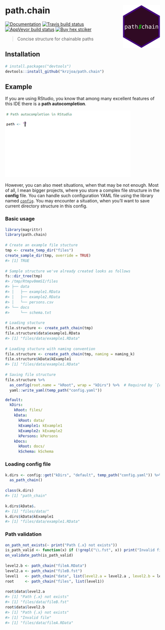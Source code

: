 
<!-- README.md is generated from README.Rmd. Please edit that file -->

# path.chain <img src='man/figures/logo.png' align="right" height="139" />

<!-- badges: start -->

[![Documentation](https://img.shields.io/badge/documentation-path.chain-orange.svg?colorB=E91E63)](http://krzjoa.github.io/path.chain/)
[![Travis build
status](https://travis-ci.org/krzjoa/path.chain.svg?branch=master)](https://travis-ci.org/krzjoa/path.chain)
[![AppVeyor build
status](https://ci.appveyor.com/api/projects/status/github/krzjoa/path.chain?branch=master&svg=true)](https://ci.appveyor.com/project/krzjoa/path.chain)
[![Buy hex
stciker](https://img.shields.io/badge/buy%20hex-path.chain-green)](http://www.redbubble.com/people/krzjoa/works/45140988-path-chain-r-package-hex-sticker?p=sticker&asc=u)
<!-- badges: end -->

> Concise structure for chainable paths

## Installation

``` r
# install.packages("devtools")
devtools::install_github("krzjoa/path.chain")
```

## Example

If you are using RStudio, you know that among many excellent features of
this IDE there is a **path autocompletion**.

![rstudio](man/figures/rstudio-autocompletion.gif)

However, you can also meet situations, when that may be not enough. Most
of all, I mean bigger projects, where you store a complex file structure
in the **config** file. You can handle such configuration YAML file
using the library named [`config`](https://github.com/rstudio/config).
You may encounter a situation, when you’ll want to save current
directory structure in this config.

### Basic usage

``` r
library(magrittr)
library(path.chain)

# Create an example file stucture
tmp <- create_temp_dir("files")
create_sample_dir(tmp, override = TRUE)
#> [1] TRUE

# Sample structure we've already created looks as follows
fs::dir_tree(tmp)
#> /tmp/Rtmpv0mmSI/files
#> ├── data
#> │   ├── example1.RData
#> │   ├── example2.RData
#> │   └── persons.csv
#> └── docs
#>     └── schema.txt

# Loading stucture
file.structure <- create_path_chain(tmp)
file.structure$data$example1.RData
#> [1] "files/data/example1.RData"

# Loading stucture with naming convention
file.structure <- create_path_chain(tmp, naming = naming_k)
file.structure$kData$kExample1
#> [1] "files/data/example1.RData"

# Saving file structure
file.structure %>% 
  as_config(root.name = "kRoot", wrap = "kDirs") %>%  # Required by `{config}` package
  yaml::write_yaml(temp_path("config.yaml"))
```

``` yaml
default:
  kDirs:
    kRoot: files/
    kData:
      kRoot: data/
      kExample1: kExample1
      kExample2: kExample2
      kPersons: kPersons
    kDocs:
      kRoot: docs/
      kSchema: kSchema
```

### Loading config file

``` r
k.dirs <- config::get("kDirs", "default", temp_path("config.yaml")) %>% 
  as_path_chain()

class(k.dirs)
#> [1] "path_chain"

k.dirs$kData$.
#> [1] "files/data/"
k.dirs$kData$kExample1
#> [1] "files/data/example1.RData"
```

### Path validation

``` r
on_path_not_exists(~ print("Path {.x} not exists"))
is_path_valid <- function(x) if (!grepl("\\.fst", x)) print("Invalid file")
on_validate_path(is_path_valid)

level2.b <- path_chain("fileA.RData")
level2.a <- path_chain("fileB.fst")
level1   <- path_chain("data", list(level2.a = level2.a , level2.b = level2.b))
root     <- path_chain("files", list(level1))

root$data$level2.a
#> [1] "Path {.x} not exists"
#> [1] "files/data/fileB.fst"
root$data$level2.b
#> [1] "Path {.x} not exists"
#> [1] "Invalid file"
#> [1] "files/data/fileA.RData"
```
